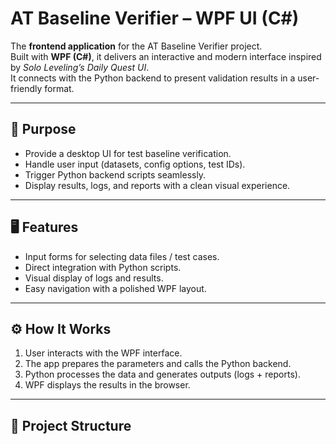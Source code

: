 # AT Baseline Verifier – WPF UI (C#)

The **frontend application** for the AT Baseline Verifier project.  
Built with **WPF (C#)**, it delivers an interactive and modern interface inspired by *Solo Leveling’s Daily Quest UI*.  
It connects with the Python backend to present validation results in a user-friendly format.

---

## 🎯 Purpose
- Provide a desktop UI for test baseline verification.  
- Handle user input (datasets, config options, test IDs).  
- Trigger Python backend scripts seamlessly.  
- Display results, logs, and reports with a clean visual experience.  

---

## 🖥️ Features
- Input forms for selecting data files / test cases.  
- Direct integration with Python scripts.  
- Visual display of logs and results.  
- Easy navigation with a polished WPF layout.  

---

## ⚙️ How It Works
1. User interacts with the WPF interface.  
2. The app prepares the parameters and calls the Python backend.  
3. Python processes the data and generates outputs (logs + reports).  
4. WPF displays the results in the browser.  

---

## 📂 Project Structure
